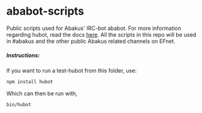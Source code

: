 ababot-scripts
==============

Public scripts used for Abakus' IRC-bot ababot. For more information regarding hubot, read the docs [here](https://github.com/github/hubot/tree/master/docs). All the scripts in this repo will be used in #abakus and the other public Abakus related channels on EFnet.


##### Instructions:
If you want to run a test-hubot from this folder, use:
```bash 
npm install hubot
```
Which can then be run with,
```bash 
bin/hubot
```
